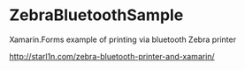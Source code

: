 # ZebraBluetoothSample
Xamarin.Forms example of printing via bluetooth Zebra printer

http://starl1n.com/zebra-bluetooth-printer-and-xamarin/
